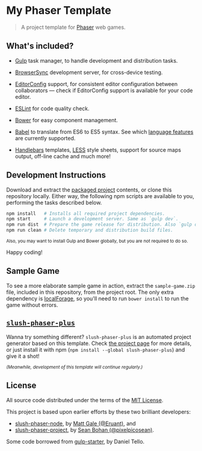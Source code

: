 My Phaser Template
===============================================================================

>   A project template for [Phaser][phsr] web games.


What's included?
-------------------------------------------------------------------------------

*   [Gulp][gulp] task manager, to handle development and distribution tasks.

*   [BrowserSync][bsnc] development server, for cross-device testing.

*   [EditorConfig][edcf] support, for consistent editor configuration between
    collaborators — check if EditorConfig support is available for your code
    editor.

*   [ESLint][eslt] for code quality check.

*   [Bower][bowr] for easy component management.

*   [Babel][babl] to translate from ES6 to ES5 syntax.
    See which [language features][feat] are currently supported.

*   [Handlebars][hbs.] templates, [LESS][less] style sheets, support for source
    maps output, off-line cache and much more!


Development Instructions
-------------------------------------------------------------------------------

Download and extract the [packaged project][dwld] contents, or clone this
repository locally. Either way, the following npm scripts are available to you,
performing the tasks described below.

```sh
npm install   # Installs all required project dependencies.
npm start     # Launch a development server. Same as `gulp dev`.
npm run dist  # Prepare the game release for distribution. Also `gulp dist`.
npm run clean # Delete temporary and distribution build files.
```

<small>Also, you may want to install Gulp and Bower globally, but you are not
required to do so.</small>

Happy coding!


Sample Game
-------------------------------------------------------------------------------

To see a more elaborate sample game in action, extract the `sample-game.zip`
file, included in this repository, from the project root. The only extra
dependency is [localForage][lofr], so you'll need to run `bower install` to run
the game without errors.


[`slush-phaser-plus`][ssp+]
-------------------------------------------------------------------------------

Wanna try something different? `slush-phaser-plus` is an automated project
generator based on this template. Check [the project page][ssp+] for more
details, or just install it with npm (`npm install --global slush-phaser-plus`)
and give it a shot!

<em><small>
(Meanwhile, development of this template will continue regularly.)
</small></em>


License
-------------------------------------------------------------------------------

All source code distributed under the terms of the [MIT License][lcnc].

This project is based upon earlier efforts by these two brilliant developers:

- [slush-phaser-node][sspn], by [Matt Gale (@Eruant)][matt], and
- [slush-phaser-project][sspp], by [Sean Bohan (@pixelpicosean)][ppsn].

Some code borrowed from [gulp-starter][gsdt], by Daniel Tello.


<!-- ---------------------------------------------------------------------- -->

[bowr]: http://bower.io/
[phsr]: http://phaser.io/
[babl]: https://babeljs.io/
[eslt]: http://eslint.org/
[gulp]: http://gulpjs.com/
[less]: http://lesscss.org/
[edcf]: http://editorconfig.org/
[hbs.]: http://handlebarsjs.com/
[matt]: https://github.com/Eruant
[bsnc]: http://www.browsersync.io/
[feat]: http://babeljs.io/docs/learn-es6/
[ppsn]: https://github.com/pixelpicosean/
[lofr]: http://mozilla.github.io/localForage/
[gsdt]: https://github.com/greypants/gulp-starter/
[sspn]: https://github.com/Eruant/slush-phaser-node
[ssp+]: https://github.com/rblopes/slush-phaser-plus
[sspp]: https://github.com/pixelpicosean/slush-phaser-project
[dwld]: https://github.com/rblopes/my-phaser-template/archive/master.zip
[lcnc]: https://github.com/rblopes/my-phaser-template/blob/master/LICENSE
